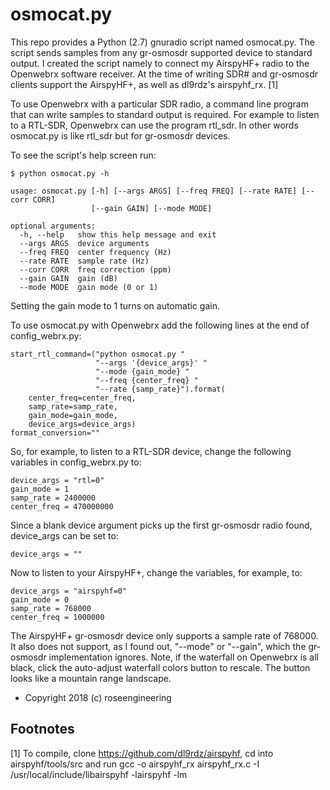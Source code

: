 
osmocat.py
==========

This repo provides a Python (2.7) gnuradio script named osmocat.py.
The script sends samples from any gr-osmosdr supported device to 
standard output.  I created the script namely to connect my AirspyHF+ radio to 
the Openwebrx software receiver.  At the time of writing 
SDR# and gr-osmosdr clients support the AirspyHF+, as well as dl9rdz's 
airspyhf\_rx. [1] 

To use Openwebrx with a particular SDR radio, a command line
program that can write samples to standard output is required.
For example to listen to a RTL-SDR, Openwebrx can use the
program rtl\_sdr.  In other words osmocat.py is like rtl\_sdr but for
gr-osmosdr devices. 

To see the script's help screen run:

    $ python osmocat.py -h

    usage: osmocat.py [-h] [--args ARGS] [--freq FREQ] [--rate RATE] [--corr CORR]
                      [--gain GAIN] [--mode MODE]

    optional arguments:
      -h, --help   show this help message and exit
      --args ARGS  device arguments
      --freq FREQ  center frequency (Hz)
      --rate RATE  sample rate (Hz)
      --corr CORR  freq correction (ppm)
      --gain GAIN  gain (dB)
      --mode MODE  gain mode (0 or 1)

Setting the gain mode to 1 turns on automatic gain.

To use osmocat.py with Openwebrx add the following lines at
the end of config\_webrx.py:

    start_rtl_command=("python osmocat.py "
                       "--args '{device_args}' "
                       "--mode {gain_mode} "
                       "--freq {center_freq} "
                       "--rate {samp_rate}").format(
        center_freq=center_freq, 
        samp_rate=samp_rate, 
        gain_mode=gain_mode, 
        device_args=device_args)
    format_conversion=""

So, for example, to listen to a RTL-SDR device, change the following variables
in config\_webrx.py to:

    device_args = "rtl=0"
    gain_mode = 1
    samp_rate = 2400000
    center_freq = 470000000

Since a blank device argument picks up the first
gr-osmosdr radio found, device\_args can be set to:

    device_args = ""

Now to listen to your AirspyHF+, change the variables, for example, to:

    device_args = "airspyhf=0"
    gain_mode = 0
    samp_rate = 768000
    center_freq = 1000000

The AirspyHF+ gr-osmosdr device only supports a sample rate of 768000.
It also does not support, as I found out, "--mode" or "--gain", which 
the gr-osmosdr implementation ignores.  Note, if the waterfall on Openwebrx is all black, click
the auto-adjust waterfall colors button to rescale.  The button looks 
like a mountain range landscape. 
 
- Copyright 2018 (c) roseengineering

Footnotes
---------

[1] To compile, clone https://github.com/dl9rdz/airspyhf, cd into airspyhf/tools/src and run gcc -o airspyhf\_rx airspyhf\_rx.c -I /usr/local/include/libairspyhf -lairspyhf -lm


